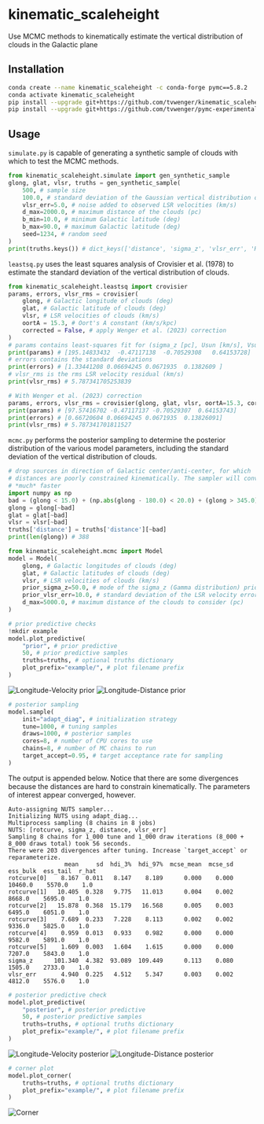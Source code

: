 # kinematic_scaleheight
Use MCMC methods to kinematically estimate the vertical distribution of clouds in the Galactic plane

## Installation
```bash
conda create --name kinematic_scaleheight -c conda-forge pymc==5.8.2
conda activate kinematic_scaleheight
pip install --upgrade git+https://github.com/tvwenger/kinematic_scaleheight.git
pip install --upgrade git+https://github.com/tvwenger/pymc-experimental.git@chi_rv
```

## Usage
`simulate.py` is capable of generating a synthetic sample of clouds with which to test the MCMC methods.

```python
from kinematic_scaleheight.simulate import gen_synthetic_sample
glong, glat, vlsr, truths = gen_synthetic_sample(
    500, # sample size
    100.0, # standard deviation of the Gaussian vertical distribution of clouds (pc)
    vlsr_err=5.0, # noise added to observed LSR velocities (km/s)
    d_max=2000.0, # maximum distance of the clouds (pc)
    b_min=10.0, # minimum Galactic latitude (deg)
    b_max=90.0, # maximum Galactic latitude (deg)
    seed=1234, # random seed
)
print(truths.keys()) # dict_keys(['distance', 'sigma_z', 'vlsr_err', 'R0', 'Usun', 'Vsun', 'Wsun', 'a2', 'a3'])
```

`leastsq.py` uses the least squares analysis of Crovisier et al. (1978) to estimate
the standard deviation of the vertical distribution of clouds.

```python
from kinematic_scaleheight.leastsq import crovisier
params, errors, vlsr_rms = crovisier(
    glong, # Galactic longitude of clouds (deg)
    glat, # Galactic latitude of clouds (deg)
    vlsr, # LSR velocities of clouds (km/s)
    oortA = 15.3, # Oort's A constant (km/s/kpc)
    corrected = False, # apply Wenger et al. (2023) correction
)
# params contains least-squares fit for (sigma_z [pc], Usun [km/s], Vsun [km/s], Wsun [km/s])
print(params) # [195.14833432  -0.47117138  -0.70529308   0.64153728]
# errors contains the standard deviations
print(errors) # [1.33441208 0.06694245 0.0671935  0.1382609 ]
# vlsr_rms is the rms LSR velocity residual (km/s)
print(vlsr_rms) # 5.787341705253839

# With Wenger et al. (2023) correction
params, errors, vlsr_rms = crovisier(glong, glat, vlsr, oortA=15.3, corrected=True)
print(params) # [97.57416702 -0.47117137 -0.70529307  0.64153743]
print(errors) # [0.66720604 0.06694245 0.0671935  0.13826091]
print(vlsr_rms) # 5.787341701811527
```

`mcmc.py` performs the posterior sampling to determine the posterior distribution
of the various model parameters, including the standard deviation of the
vertical distribution of clouds.

```python
# drop sources in direction of Galactic center/anti-center, for which
# distances are poorly constrained kinematically. The sampler will converge
# *much* faster
import numpy as np
bad = (glong < 15.0) + (np.abs(glong - 180.0) < 20.0) + (glong > 345.0)
glong = glong[~bad]
glat = glat[~bad]
vlsr = vlsr[~bad]
truths['distance'] = truths['distance'][~bad]
print(len(glong)) # 388

from kinematic_scaleheight.mcmc import Model
model = Model(
    glong, # Galactic longitudes of clouds (deg)
    glat, # Galactic latitudes of clouds (deg)
    vlsr, # LSR velocities of clouds (km/s)
    prior_sigma_z=50.0, # mode of the sigma_z (Gamma distribution) prior (pc)
    prior_vlsr_err=10.0, # standard deviation of the LSR velocity error (half-normal distribution) prior (km/s)
    d_max=5000.0, # maximum distance of the clouds to consider (pc)
)

# prior predictive checks
!mkdir example
model.plot_predictive(
    "prior", # prior predictive
    50, # prior predictive samples
    truths=truths, # optional truths dictionary
    plot_prefix="example/", # plot filename prefix
)
```

![Longitude-Velocity prior](https://raw.githubusercontent.com/tvwenger/kinematic_scaleheight/main/example/lv_prior.png)
![Longitude-Distance prior](https://raw.githubusercontent.com/tvwenger/kinematic_scaleheight/main/example/ld_prior.png)

```python
# posterior sampling
model.sample(
    init="adapt_diag", # initialization strategy
    tune=1000, # tuning samples
    draws=1000, # posterior samples
    cores=8, # number of CPU cores to use
    chains=8, # number of MC chains to run
    target_accept=0.95, # target acceptance rate for sampling
)
```

The output is appended below. Notice that there are some divergences because the distances are
hard to constrain kinematically. The parameters of interest appear converged, however.

```
Auto-assigning NUTS sampler...
Initializing NUTS using adapt_diag...
Multiprocess sampling (8 chains in 8 jobs)
NUTS: [rotcurve, sigma_z, distance, vlsr_err]
Sampling 8 chains for 1_000 tune and 1_000 draw iterations (8_000 + 8_000 draws total) took 56 seconds.
There were 203 divergences after tuning. Increase `target_accept` or reparameterize.
                mean     sd  hdi_3%  hdi_97%  mcse_mean  mcse_sd  ess_bulk  ess_tail  r_hat
rotcurve[0]    8.167  0.011   8.147    8.189      0.000    0.000   10460.0    5570.0    1.0
rotcurve[1]   10.405  0.328   9.775   11.013      0.004    0.002    8668.0    5695.0    1.0
rotcurve[2]   15.878  0.368  15.179   16.568      0.005    0.003    6495.0    6051.0    1.0
rotcurve[3]    7.689  0.233   7.228    8.113      0.002    0.002    9336.0    5825.0    1.0
rotcurve[4]    0.959  0.013   0.933    0.982      0.000    0.000    9582.0    5891.0    1.0
rotcurve[5]    1.609  0.003   1.604    1.615      0.000    0.000    7207.0    5843.0    1.0
sigma_z      101.340  4.382  93.089  109.449      0.113    0.080    1505.0    2733.0    1.0
vlsr_err       4.940  0.225   4.512    5.347      0.003    0.002    4812.0    5576.0    1.0
```

```python
# posterior predictive check
model.plot_predictive(
    "posterior", # posterior predictive
    50, # posterior predictive samples
    truths=truths, # optional truths dictionary
    plot_prefix="example/", # plot filename prefix
)
```

![Longitude-Velocity posterior](https://raw.githubusercontent.com/tvwenger/kinematic_scaleheight/main/example/lv_posterior.png)
![Longitude-Distance posterior](https://raw.githubusercontent.com/tvwenger/kinematic_scaleheight/main/example/ld_posterior.png)

```python
# corner plot
model.plot_corner(
    truths=truths, # optional truths dictionary
    plot_prefix="example/", # plot filename prefix
)
```

![Corner](https://raw.githubusercontent.com/tvwenger/kinematic_scaleheight/main/example/corner.png)